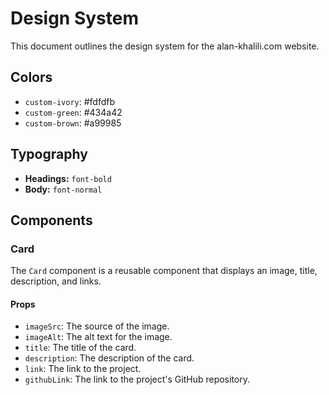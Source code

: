 # Design System

This document outlines the design system for the alan-khalili.com website.

## Colors

- `custom-ivory`: #fdfdfb
- `custom-green`: #434a42
- `custom-brown`: #a99985

## Typography

- **Headings:** `font-bold`
- **Body:** `font-normal`

## Components

### Card

The `Card` component is a reusable component that displays an image, title, description, and links.

#### Props

- `imageSrc`: The source of the image.
- `imageAlt`: The alt text for the image.
- `title`: The title of the card.
- `description`: The description of the card.
- `link`: The link to the project.
- `githubLink`: The link to the project's GitHub repository.
